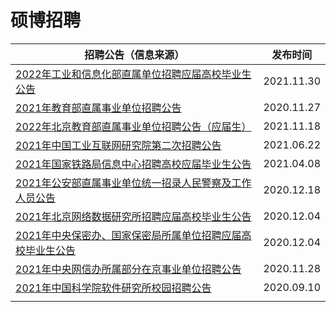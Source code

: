 # 硕博招聘

| 招聘公告（信息来源）                                         | 发布时间   |
| ------------------------------------------------------------ | ---------- |
| [2022年工业和信息化部直属单位招聘应届高校毕业生公告](http://www.shiyebian.net/xinxi/395825.html) | 2021.11.30 |
| [2021年教育部直属事业单位招聘公告](http://www.shiyebian.net/xinxi/360589.html) | 2020.11.27 |
| [2022年北京教育部直属事业单位招聘公告（应届生）](http://www.shiyebian.net/xinxi/394777.html) | 2021.11.18 |
| [2021年中国工业互联网研究院第二次招聘公告](http://www.shiyebian.net/xinxi/380762.html) | 2021.06.22 |
| [2021年国家铁路局信息中心招聘高校应届毕业生公告](http://www.shiyebian.net/xinxi/371674.html) | 2021.04.08 |
| [2021年公安部直属事业单位统一招录人民警察及工作人员公告](http://www.shiyebian.net/xinxi/362514.html) | 2020.12.18 |
| [2021年北京网络数据研究所招聘应届高校毕业生公告](http://www.shiyebian.net/xinxi/361385.html) | 2020.12.04 |
| [2021年中央保密办、国家保密局所属单位招聘应届高校毕业生公告](http://www.shiyebian.net/xinxi/361387.html) | 2020.12.04 |
| [2021年中央网信办所属部分在京事业单位招聘公告](http://www.shiyebian.net/xinxi/360774.html) | 2020.11.28 |
| [2021年中国科学院软件研究所校园招聘公告](http://www.shiyebian.net/xinxi/351450.html) | 2020.09.10 |
|                                                              |            |

